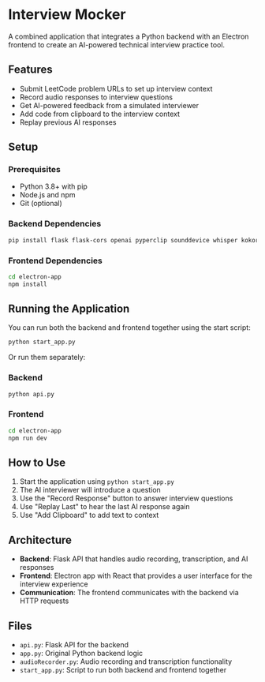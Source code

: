 # Interview Mocker

A combined application that integrates a Python backend with an Electron frontend to create an AI-powered technical interview practice tool.

## Features

- Submit LeetCode problem URLs to set up interview context
- Record audio responses to interview questions
- Get AI-powered feedback from a simulated interviewer
- Add code from clipboard to the interview context
- Replay previous AI responses

## Setup

### Prerequisites

- Python 3.8+ with pip
- Node.js and npm
- Git (optional)

### Backend Dependencies

```bash
pip install flask flask-cors openai pyperclip sounddevice whisper kokoro
```

### Frontend Dependencies

```bash
cd electron-app
npm install
```

## Running the Application

You can run both the backend and frontend together using the start script:

```bash
python start_app.py
```

Or run them separately:

### Backend

```bash
python api.py
```

### Frontend

```bash
cd electron-app
npm run dev
```

## How to Use

1. Start the application using `python start_app.py`
2. The AI interviewer will introduce a question
4. Use the "Record Response" button to answer interview questions
5. Use "Replay Last" to hear the last AI response again
6. Use "Add Clipboard" to add text to context 

## Architecture

- **Backend**: Flask API that handles audio recording, transcription, and AI responses
- **Frontend**: Electron app with React that provides a user interface for the interview experience
- **Communication**: The frontend communicates with the backend via HTTP requests

## Files

- `api.py`: Flask API for the backend
- `app.py`: Original Python backend logic
- `audioRecorder.py`: Audio recording and transcription functionality
- `start_app.py`: Script to run both backend and frontend together
